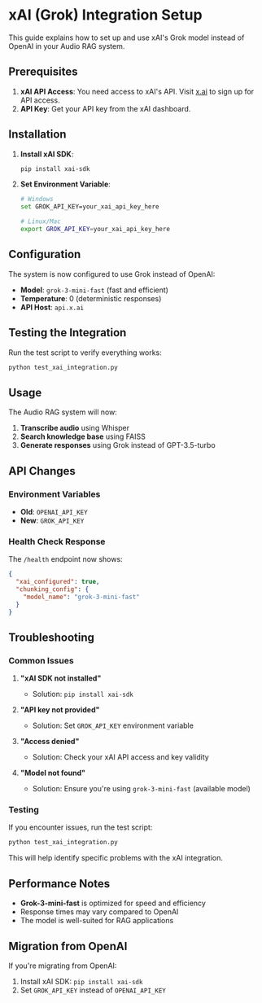 # xAI (Grok) Integration Setup

This guide explains how to set up and use xAI's Grok model instead of OpenAI in your Audio RAG system.

## Prerequisites

1. **xAI API Access**: You need access to xAI's API. Visit [x.ai](https://x.ai) to sign up for API access.
2. **API Key**: Get your API key from the xAI dashboard.

## Installation

1. **Install xAI SDK**:
   ```bash
   pip install xai-sdk
   ```

2. **Set Environment Variable**:
   ```bash
   # Windows
   set GROK_API_KEY=your_xai_api_key_here
   
   # Linux/Mac
   export GROK_API_KEY=your_xai_api_key_here
   ```

## Configuration

The system is now configured to use Grok instead of OpenAI:

- **Model**: `grok-3-mini-fast` (fast and efficient)
- **Temperature**: 0 (deterministic responses)
- **API Host**: `api.x.ai`

## Testing the Integration

Run the test script to verify everything works:

```bash
python test_xai_integration.py
```

## Usage

The Audio RAG system will now:

1. **Transcribe audio** using Whisper
2. **Search knowledge base** using FAISS
3. **Generate responses** using Grok instead of GPT-3.5-turbo

## API Changes

### Environment Variables
- **Old**: `OPENAI_API_KEY`
- **New**: `GROK_API_KEY`

### Health Check Response
The `/health` endpoint now shows:
```json
{
  "xai_configured": true,
  "chunking_config": {
    "model_name": "grok-3-mini-fast"
  }
}
```

## Troubleshooting

### Common Issues

1. **"xAI SDK not installed"**
   - Solution: `pip install xai-sdk`

2. **"API key not provided"**
   - Solution: Set `GROK_API_KEY` environment variable

3. **"Access denied"**
   - Solution: Check your xAI API access and key validity

4. **"Model not found"**
   - Solution: Ensure you're using `grok-3-mini-fast` (available model)

### Testing

If you encounter issues, run the test script:
```bash
python test_xai_integration.py
```

This will help identify specific problems with the xAI integration.

## Performance Notes

- **Grok-3-mini-fast** is optimized for speed and efficiency
- Response times may vary compared to OpenAI
- The model is well-suited for RAG applications

## Migration from OpenAI

If you're migrating from OpenAI:

1. Install xAI SDK: `pip install xai-sdk`
2. Set `GROK_API_KEY` instead of `OPENAI_API_KEY`